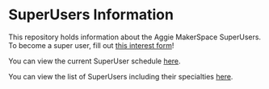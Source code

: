 # SuperUsers Information

This repository holds information about the Aggie MakerSpace SuperUsers. To become a super user, fill out [this interest form](https://docs.google.com/forms/d/e/1FAIpQLScGtO3tFsRDW45dQzBtxtI4dG-cqofA7OFuoJQnbUo_mGb0iQ/viewform)!


You can view the current SuperUser schedule [here](https://github.com/aggiemakerspace/superusers/blob/master/Schedules/2018_Spring.csv).


You can view the list of SuperUsers including their specialties [here](https://github.com/aggiemakerspace/superusers/blob/master/SuperUserRoster.csv).
